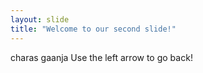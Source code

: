 ```yaml
---
layout: slide
title: "Welcome to our second slide!"
---
```

charas gaanja
Use the left arrow to go back!
